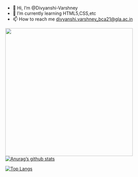 - 👋 Hi, I’m @Divyanshi-Varshney
- 🌱 I’m currently learning HTML5,CSS,etc
- 📫 How to reach me divyanshi.varshney_bca21@gla.ac.in
 <img src="https://user-images.githubusercontent.com/92569523/166308336-db61840e-7b8d-41d0-a719-03c2baa9b7f3.gif" width="400" height="400" align="left">


<!---
Divyanshi-Varshney/Divyanshi-Varshney is a ✨ special ✨ repository because its `README.md` (this file) appears on your GitHub profile.
You can click the Preview link to take a look at your changes.
--->







[![Anurag’s github stats](https://github-readme-stats.vercel.app/api?username=Divyanshi-Varshney)](https://github.com/Divyanshi-Varshney)

[![Top Langs](https://github-readme-stats.vercel.app/api/top-langs/?username=Divyanshi-Varshney&layout=compact)](https://github.com/Divyanshi-Varshney)








